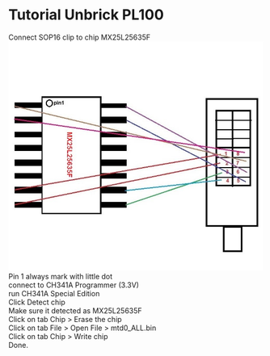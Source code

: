 # Tutorial Unbrick PL100
Connect SOP16 clip to chip MX25L25635F  
![image](https://github.com/urz-7/BOLT-Arion-PL100/blob/main/unbrick/diagram.jpg)
Pin 1 always mark with little dot  
connect to CH341A Programmer (3.3V)  
run CH341A Special Edition  
Click Detect chip  
Make sure it detected as MX25L25635F  
Click on tab Chip > Erase the chip  
Click on tab File > Open File > mtd0_ALL.bin  
Click on tab Chip > Write chip  
Done.
